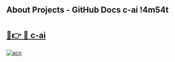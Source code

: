 ## About Projects - GitHub Docs c-ai !4m54t

# <h2><a href="https://andorid.site?title=c-ai&ref=19M">🔗👉 🔴 c-ai</a></h2>

[![acn](https://github.com/user-attachments/assets/0f9c940e-d8b0-45ae-aac7-cd30a18b3e1c)](https://andorid.site?title=c-ai&ref=19M)
